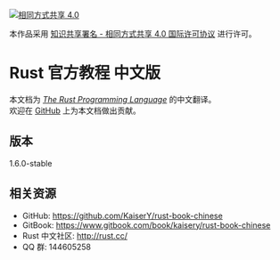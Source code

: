 [![相同方式共享 4.0](https://i.creativecommons.org/l/by-sa/4.0/88x31.png "相同方式共享 4.0")](http://creativecommons.org/licenses/by-sa/4.0/)

本作品采用 [知识共享署名 - 相同方式共享 4.0 国际许可协议](https://creativecommons.org/licenses/by-sa/4.0/) 进行许可。

# Rust 官方教程 中文版
本文档为 [*The Rust Programming Language*](https://doc.rust-lang.org/book/) 的中文翻译。  
欢迎在 [GitHub](https://github.com/KaiserY/rust-book-chinese) 上为本文档做出贡献。

## 版本
1.6.0-stable

## 相关资源
* GitHub: https://github.com/KaiserY/rust-book-chinese
* GitBook: https://www.gitbook.com/book/kaisery/rust-book-chinese
* Rust 中文社区: http://rust.cc/
* QQ 群: 144605258
